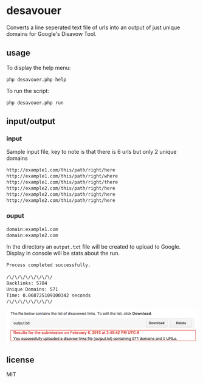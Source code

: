 # desavouer

Converts a line seperated text file of urls into an output of just unique domains for Google's Disavow Tool.  

## usage

To display the help menu:

```
php desavouer.php help
```

To run the script:
```
php desavouer.php run
```

## input/output

### input

Sample input file, key to note is that there is 6 urls but only 2 unique domains

```
http://example1.com/this/path/right/here
http://example1.com/this/path/right/where
http://example1.com/this/path/right/there
http://example2.com/this/path/right/here
http://example2.com/this/path/right/here
http://example2.com/this/path/right/here
```

### ouput

```
domain:example1.com
domain:example2.com
```

In the directory an `output.txt` file will be created to upload to Google. Display in console will be stats about the run.

```
Process completed successfully.

/\/\/\/\/\/\/\/\/
Backlinks: 5784
Unique Domains: 571
Time: 0.068725109100342 seconds
/\/\/\/\/\/\/\/\/
```

![Google Upload Screenshot](https://raw.githubusercontent.com/GunnJerkens/desavouer/master/disavow-screenshot.png)


## license

MIT